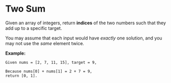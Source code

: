 # Two Sum

Given an array of integers, return **indices** of the two numbers such that they add up to a specific target.

You may assume that each input would have _exactly_ one solution, and you may not use the _same_ element twice.

**Example:**

```pseudo
Given nums = [2, 7, 11, 15], target = 9,

Because nums[0] + nums[1] = 2 + 7 = 9,
return [0, 1].
```
